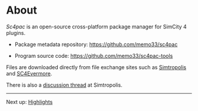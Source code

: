 # About

*Sc4pac* is an open-source cross-platform package manager for SimCity 4 plugins.

- Package metadata repository: https://github.com/memo33/sc4pac

- Program source code: https://github.com/memo33/sc4pac-tools

Files are downloaded directly from file exchange sites
such as [Simtropolis](https://simtropolis.com/)
and [SC4Evermore](https://www.sc4evermore.com/).

There is also a [discussion thread](https://community.simtropolis.com/forums/topic/762677-sc4pac-lets-write-our-own-package-manager/) at Simtropolis.

---
Next up: [Highlights](packages.md)

